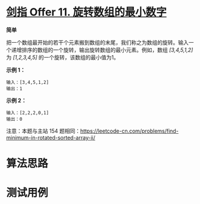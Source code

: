 # [剑指 Offer 11. 旋转数组的最小数字][cnTitle]

**简单**

把一个数组最开始的若干个元素搬到数组的末尾，我们称之为数组的旋转。输入一个递增排序的数组的一个旋转，输出旋转数组的最小元素。例如，数组  *[3,4,5,1,2]*  为  *[1,2,3,4,5]*  的一个旋转，该数组的最小值为1。

**示例 1：** 

```
输入：[3,4,5,1,2]
输出：1

```

**示例 2：** 

```
输入：[2,2,2,0,1]
输出：0

```

注意：本题与主站 154 题相同：https://leetcode-cn.com/problems/find-minimum-in-rotated-sorted-array-ii/




# 算法思路

# 测试用例
```
```

[cnTitle]: https://leetcode-cn.com/problems/xuan-zhuan-shu-zu-de-zui-xiao-shu-zi-lcof/
